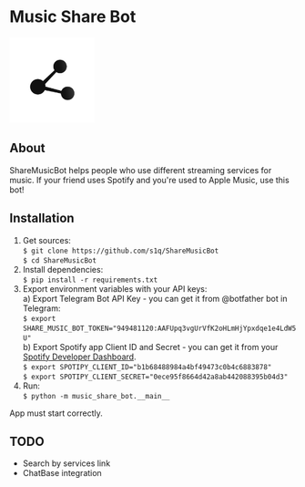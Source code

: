 # Music Share Bot

<img src="music_share_bot/src/avatar/avatar-alpha.png" width="150"/>

## About 

ShareMusicBot helps people who use different streaming services for music. If your friend uses Spotify and you're used to Apple Music, use this bot!

## Installation
1. Get sources:  
`$ git clone https://github.com/s1q/ShareMusicBot`  
`$ cd ShareMusicBot`  
2. Install dependencies:  
`$ pip install -r requirements.txt`  
3. Export environment variables with your API keys:  
a) Export Telegram Bot API Key - you can get it from @botfather bot in Telegram:  
`$ export SHARE_MUSIC_BOT_TOKEN="949481120:AAFUpq3vgUrVfK2oHLmHjYpxdqe1e4LdW5U"`  
b) Export Spotify app Client ID and Secret - you can get it from your [Spotify Developer Dashboard](https://developer.spotify.com/dashboard/applications).  
`$ export SPOTIPY_CLIENT_ID="b1b68488984a4bf49473c0b4c6883878"`  
`$ export SPOTIPY_CLIENT_SECRET="0ece95f8664d42a8ab442088395b04d3"`  
4. Run:  
`$ python -m music_share_bot.__main__`  
  
App must start correctly.

## TODO

- Search by services link
- ChatBase integration